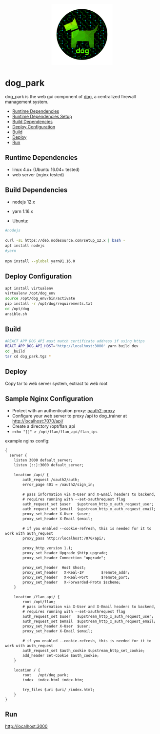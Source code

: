 <p align="center">
  <img src="./src/dog-segmented-green.network-200x200.png">
</p>

<h1>dog_park</h1>

dog_park is the web gui component of [dog](https://github.com/Phonebooth/dog),
a centralized firewall management system.

- [Runtime Dependencies](#runtime-dependencies)
- [Runtime Dependencies Setup](#runtime-dependencies-setup)
- [Build Dependencies](#build-dependencies)
- [Deploy Configuration](#deploy-configuration)
- [Build](#build-release)
- [Deploy](#deploy)
- [Run](#run)

## Runtime Dependencies

- linux 4.x+ (Ubuntu 16.04+ tested)
- web server (nginx tested)

## Build Dependencies

- nodejs 12.x
- yarn 1.16.x

- Ubuntu:

```bash
#nodejs

curl -sL https://deb.nodesource.com/setup_12.x | bash -
apt install nodejs 
#yarn

npm install --global yarn@1.16.0
```

## Deploy Configuration

```bash
apt install virtualenv
virtualenv /opt/dog_env
source /opt/dog_env/bin/activate
pip install -r /opt/dog/requirements.txt
cd /opt/dog
ansible.sh
```

## Build

```bash
#REACT_APP_DOG_API must match certificate address if using https
REACT_APP_DOG_API_HOST='http://localhost:3000' yarn build dev
cd _build
tar cd dog_park.tgz *
```

## Deploy

Copy tar to web server system, extract to web root

## Sample Nginx Configuration

- Protect with an authentication proxy: [oauth2-proxy](https://oauth2-proxy.github.io/oauth2-proxy/)
- Configure your web server to proxy /api to dog_trainer at [http://localhost:7070/api/](http://localhost:7070/api/)
- Create a directory /opt/flan_api
- ```echo "[]" > /opt/flan/flan_api/flan_ips```

example nginx config:

```nginx
{
  server {
    listen 3000 default_server;
    listen [::]:3000 default_server;

    location /api/ {
        auth_request /oauth2/auth;
        error_page 401 = /oauth2/sign_in;
    
        # pass information via X-User and X-Email headers to backend,
        # requires running with --set-xauthrequest flag
        auth_request_set $user   $upstream_http_x_auth_request_user;
        auth_request_set $email  $upstream_http_x_auth_request_email;
        proxy_set_header X-User  $user;
        proxy_set_header X-Email $email;
    
        # if you enabled --cookie-refresh, this is needed for it to work with auth_request
        proxy_pass http://localhost:7070/api/;
    
        proxy_http_version 1.1;
        proxy_set_header Upgrade $http_upgrade;
        proxy_set_header Connection "upgrade";
    
        proxy_set_header  Host $host;
        proxy_set_header   X-Real-IP        $remote_addr;
        proxy_set_header   X-Real-Port      $remote_port;
        proxy_set_header   X-Forwarded-Proto $scheme;
    }

    location /flan_api/ {
        root /opt/flan;
        # pass information via X-User and X-Email headers to backend,
        # requires running with --set-xauthrequest flag
        auth_request_set $user   $upstream_http_x_auth_request_user;
        auth_request_set $email  $upstream_http_x_auth_request_email;
        proxy_set_header X-User  $user;
        proxy_set_header X-Email $email;
    
        # if you enabled --cookie-refresh, this is needed for it to work with auth_request
        auth_request_set $auth_cookie $upstream_http_set_cookie;
        add_header Set-Cookie $auth_cookie;
    }

    location / {
        root   /opt/dog_park;
        index  index.html index.htm;

        try_files $uri $uri/ /index.html;
    } 
}
```

## Run

[http://localhost:3000](http://localhost:3000)

